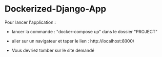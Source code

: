 # Dockerized-Django-App

Pour lancer l'application :

* lancer la commande : "docker-compose up" dans le dossier "PROJECT"

* aller sur un navigateur et taper le lien : http://localhost:8000/

* Vous devriez tomber sur le site demandé